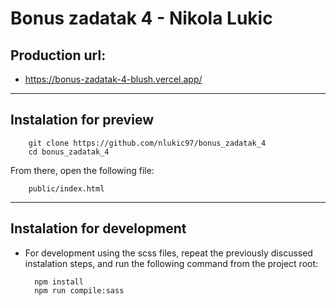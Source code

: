 # Bonus zadatak 4 - Nikola Lukic

## Production url:
- https://bonus-zadatak-4-blush.vercel.app/


---

## Instalation for preview
        git clone https://github.com/nlukic97/bonus_zadatak_4
        cd bonus_zadatak_4

From there, open the following file:
        
        public/index.html

---
## Instalation for development
- For development using the scss files, repeat the previously discussed instalation steps, and run the following command from the project root:

        npm install
        npm run compile:sass

